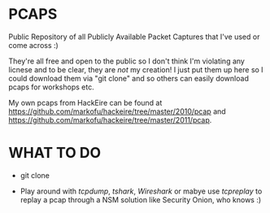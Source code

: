 PCAPS
=====

Public Repository of all Publicly Available Packet Captures that I've used or come across :) 

They're all free and open to the public so I don't think I'm violating any licnese and to be clear, they are *not* my creation! I just put them up here so I could download them via "git clone" and so others can easily download pcaps for workshops etc.

My own pcaps from HackEire can be found at https://github.com/markofu/hackeire/tree/master/2010/pcap and https://github.com/markofu/hackeire/tree/master/2011/pcap.

WHAT TO DO
==========

- git clone

- Play around with *tcpdump*, *tshark*, *Wireshark* or mabye use *tcpreplay* to replay a pcap through a NSM solution like Security Onion, who knows :)


